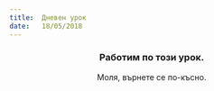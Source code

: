 ```yaml
---
title:  Дневен урок
date:   18/05/2018
---
```


### <center>Работим по този урок.</center>
<center>Моля, върнете се по-късно.</center>